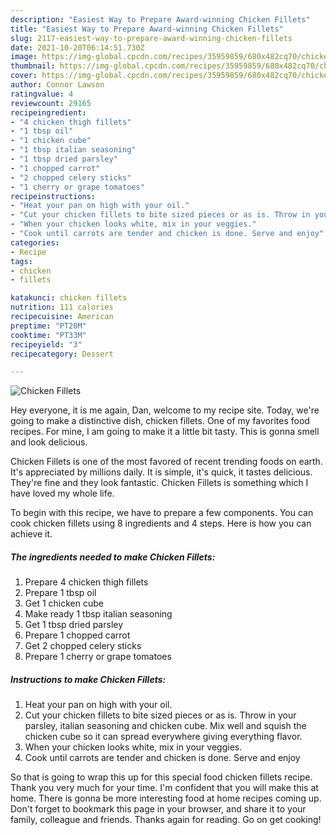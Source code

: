 ```yaml
---
description: "Easiest Way to Prepare Award-winning Chicken Fillets"
title: "Easiest Way to Prepare Award-winning Chicken Fillets"
slug: 2117-easiest-way-to-prepare-award-winning-chicken-fillets
date: 2021-10-20T06:14:51.730Z
image: https://img-global.cpcdn.com/recipes/35959859/680x482cq70/chicken-fillets-recipe-main-photo.jpg
thumbnail: https://img-global.cpcdn.com/recipes/35959859/680x482cq70/chicken-fillets-recipe-main-photo.jpg
cover: https://img-global.cpcdn.com/recipes/35959859/680x482cq70/chicken-fillets-recipe-main-photo.jpg
author: Connor Lawson
ratingvalue: 4
reviewcount: 29165
recipeingredient:
- "4 chicken thigh fillets"
- "1 tbsp oil"
- "1 chicken cube"
- "1 tbsp italian seasoning"
- "1 tbsp dried parsley"
- "1 chopped carrot"
- "2 chopped celery sticks"
- "1 cherry or grape tomatoes"
recipeinstructions:
- "Heat your pan on high with your oil."
- "Cut your chicken fillets to bite sized pieces or as is. Throw in your parsley, italian seasoning and chicken cube. Mix well and squish the chicken cube so it can spread everywhere giving everything flavor."
- "When your chicken looks white, mix in your veggies."
- "Cook until carrots are tender and chicken is done. Serve and enjoy"
categories:
- Recipe
tags:
- chicken
- fillets

katakunci: chicken fillets 
nutrition: 111 calories
recipecuisine: American
preptime: "PT20M"
cooktime: "PT33M"
recipeyield: "3"
recipecategory: Dessert

---
```



![Chicken Fillets](https://img-global.cpcdn.com/recipes/35959859/680x482cq70/chicken-fillets-recipe-main-photo.jpg)

Hey everyone, it is me again, Dan, welcome to my recipe site. Today, we're going to make a distinctive dish, chicken fillets. One of my favorites food recipes. For mine, I am going to make it a little bit tasty. This is gonna smell and look delicious.

Chicken Fillets is one of the most favored of recent trending foods on earth. It's appreciated by millions daily. It is simple, it's quick, it tastes delicious. They're fine and they look fantastic. Chicken Fillets is something which I have loved my whole life.




To begin with this recipe, we have to prepare a few components. You can cook chicken fillets using 8 ingredients and 4 steps. Here is how you can achieve it.

<!--inarticleads1-->

##### The ingredients needed to make Chicken Fillets:

1. Prepare 4 chicken thigh fillets
1. Prepare 1 tbsp oil
1. Get 1 chicken cube
1. Make ready 1 tbsp italian seasoning
1. Get 1 tbsp dried parsley
1. Prepare 1 chopped carrot
1. Get 2 chopped celery sticks
1. Prepare 1 cherry or grape tomatoes




<!--inarticleads2-->

##### Instructions to make Chicken Fillets:

1. Heat your pan on high with your oil.
1. Cut your chicken fillets to bite sized pieces or as is. Throw in your parsley, italian seasoning and chicken cube. Mix well and squish the chicken cube so it can spread everywhere giving everything flavor.
1. When your chicken looks white, mix in your veggies.
1. Cook until carrots are tender and chicken is done. Serve and enjoy




So that is going to wrap this up for this special food chicken fillets recipe. Thank you very much for your time. I'm confident that you will make this at home. There is gonna be more interesting food at home recipes coming up. Don't forget to bookmark this page in your browser, and share it to your family, colleague and friends. Thanks again for reading. Go on get cooking!
